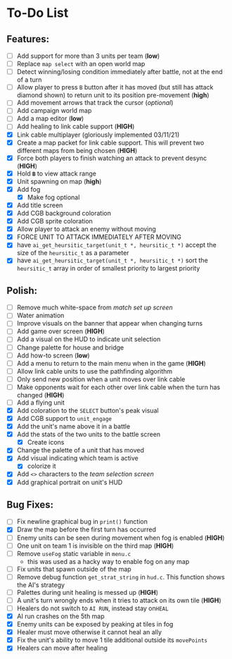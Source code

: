 # **To-Do List**

## Features:
- [ ] Add support for more than 3 units per team (**low**)
- [ ] Replace `map select` with an open world map
- [ ] Detect winning/losing condition immediately after battle, not at the end of a turn
- [ ] Allow player to press `B` button after it has moved (but still has attack diamond shown) to return unit to its position pre-movement (**high**)
- [ ] Add movement arrows that track the cursor (*optional*)
- [ ] Add campaign world map
- [ ] Add a map editor (**low**)
- [ ] Add healing to link cable support (**HIGH**)
- [x] Link cable multiplayer (gloriously implemented 03/11/21)
- [x] Create a map packet for link cable support. This will prevent two different maps from being chosen (**HIGH**)
- [x] Force both players to finish watching an attack to prevent desync (**HIGH**)
- [x] Hold **`B`** to view attack range
- [x] Unit spawning on map (**high**)
- [x] Add fog
  - [x] Make fog optional
- [x] Add title screen
- [x] Add CGB background coloration
- [x] Add CGB sprite coloration
- [x] Allow player to attack an enemy without moving
- [x] FORCE UNIT TO ATTACK IMMEDIATELY AFTER MOVING
- [x] have `ai_get_heursitic_target(unit_t *, heursitic_t *)` accept the size of the `heursitic_t` as a parameter
- [x] have `ai_get_heursitic_target(unit_t *, heursitic_t *)` sort the `heursitic_t` array in order of smallest priority to largest priority

## Polish:
- [ ] Remove much white-space from *match set up screen*
- [ ] Water animation
- [ ] Improve visuals on the banner that appear when changing turns
- [ ] Add game over screen (**HIGH**)
- [ ] Add a visual on the HUD to indicate unit selection
- [ ] Change palette for house and bridge
- [ ] Add how-to screen (**low**)
- [ ] Add a menu to return to the main menu when in the game (**HIGH**)
- [ ] Allow link cable units to use the pathfinding algorithm
- [ ] Only send new position when a unit moves over link cable
- [ ] Make opponents wait for each other over link cable when the turn has changed (**HIGH**)
- [ ] Add a flying unit
- [x] Add coloration to the `SELECT` button's peak visual
- [x] Add CGB support to `unit_engage`
- [x] Add the unit's name above it in a battle
- [x] Add the stats of the two units to the battle screen
  - [x] Create icons
- [x] Change the palette of a unit that has moved
- [x] Add visual indicating which team is active
  - [x] colorize it
- [x] Add `<>` characters to the *team selection screen*
- [x] Add graphical portrait on unit's HUD

## Bug Fixes:
- [ ] Fix newline graphical bug in `print()` function
- [x] Draw the map before the first turn has occurred
- [ ] Enemy units can be seen during movement when fog is enabled (**HIGH**)
- [ ] One unit on team 1 is invisible on the third map (**HIGH**)
- [ ] Remove `useFog` static variable in `menu.c`
  - this was used as a hacky way to enable fog on any map
- [ ] Fix units that spawn outside of the map
- [ ] Remove debug function `get_strat_string` in `hud.c`. This function shows the AI's strategy
- [ ] Palettes during unit healing is messed up (**HIGH**)
- [ ] A unit's turn wrongly ends when it tries to attack on its own tile (**HIGH**)
- [ ] Healers do not switch to `AI RUN`, instead stay on`HEAL`
- [x] AI run crashes on the 5th map
- [x] Enemy units can be exposed by peaking at tiles in fog
- [x] Healer must move otherwise it cannot heal an ally
- [x] Fix the unit's ability to move 1 tile additional outside its `movePoints`
- [x] Healers can move after healing